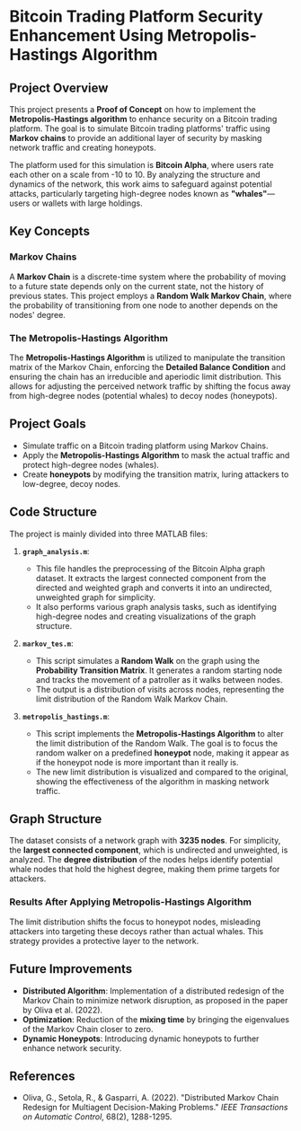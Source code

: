 # Bitcoin Trading Platform Security Enhancement Using Metropolis-Hastings Algorithm

## Project Overview

This project presents a **Proof of Concept** on how to implement the **Metropolis-Hastings algorithm** to enhance security on a Bitcoin trading platform. The goal is to simulate Bitcoin trading platforms' traffic using **Markov chains** to provide an additional layer of security by masking network traffic and creating honeypots.

The platform used for this simulation is **Bitcoin Alpha**, where users rate each other on a scale from -10 to 10. By analyzing the structure and dynamics of the network, this work aims to safeguard against potential attacks, particularly targeting high-degree nodes known as **"whales"**—users or wallets with large holdings.

## Key Concepts

### Markov Chains
A **Markov Chain** is a discrete-time system where the probability of moving to a future state depends only on the current state, not the history of previous states. This project employs a **Random Walk Markov Chain**, where the probability of transitioning from one node to another depends on the nodes' degree.

### The Metropolis-Hastings Algorithm
The **Metropolis-Hastings Algorithm** is utilized to manipulate the transition matrix of the Markov Chain, enforcing the **Detailed Balance Condition** and ensuring the chain has an irreducible and aperiodic limit distribution. This allows for adjusting the perceived network traffic by shifting the focus away from high-degree nodes (potential whales) to decoy nodes (honeypots).

## Project Goals
- Simulate traffic on a Bitcoin trading platform using Markov Chains.
- Apply the **Metropolis-Hastings Algorithm** to mask the actual traffic and protect high-degree nodes (whales).
- Create **honeypots** by modifying the transition matrix, luring attackers to low-degree, decoy nodes.

## Code Structure
The project is mainly divided into three MATLAB files:
1. **`graph_analysis.m`**: 
   - This file handles the preprocessing of the Bitcoin Alpha graph dataset. It extracts the largest connected component from the directed and weighted graph and converts it into an undirected, unweighted graph for simplicity.
   - It also performs various graph analysis tasks, such as identifying high-degree nodes and creating visualizations of the graph structure.
   
2. **`markov_tes.m`**: 
   - This script simulates a **Random Walk** on the graph using the **Probability Transition Matrix**. It generates a random starting node and tracks the movement of a patroller as it walks between nodes.
   - The output is a distribution of visits across nodes, representing the limit distribution of the Random Walk Markov Chain.

3. **`metropolis_hastings.m`**:
   - This script implements the **Metropolis-Hastings Algorithm** to alter the limit distribution of the Random Walk. The goal is to focus the random walker on a predefined **honeypot** node, making it appear as if the honeypot node is more important than it really is.
   - The new limit distribution is visualized and compared to the original, showing the effectiveness of the algorithm in masking network traffic.

## Graph Structure
The dataset consists of a network graph with **3235 nodes**. For simplicity, the **largest connected component**, which is undirected and unweighted, is analyzed. The **degree distribution** of the nodes helps identify potential whale nodes that hold the highest degree, making them prime targets for attackers.

### Results After Applying Metropolis-Hastings Algorithm
The limit distribution shifts the focus to honeypot nodes, misleading attackers into targeting these decoys rather than actual whales. This strategy provides a protective layer to the network.

## Future Improvements
- **Distributed Algorithm**: Implementation of a distributed redesign of the Markov Chain to minimize network disruption, as proposed in the paper by Oliva et al. (2022).
- **Optimization**: Reduction of the **mixing time** by bringing the eigenvalues of the Markov Chain closer to zero.
- **Dynamic Honeypots**: Introducing dynamic honeypots to further enhance network security.

## References
- Oliva, G., Setola, R., & Gasparri, A. (2022). "Distributed Markov Chain Redesign for Multiagent Decision-Making Problems." *IEEE Transactions on Automatic Control*, 68(2), 1288-1295.
